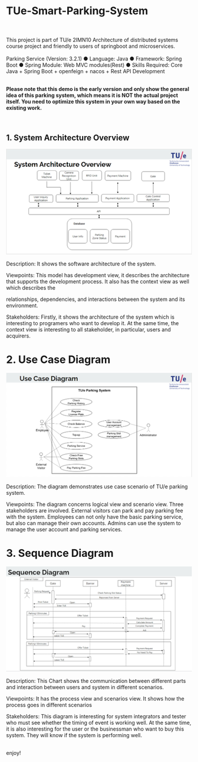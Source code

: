 # TUe-Smart-Parking-System
<br>
<br>
This project is part of TU/e 2IMN10 Architecture of distributed systems course project and friendly to users of springboot and microservices.
<br>
<br>
Parking Service (Version: 3.2.1) ● Language: Java ● Framework: Spring Boot ● Spring Module: Web MVC modules(Rest) ● Skills Required: Core Java + Spring Boot + openfeign + nacos + Rest API Development
<br>
<br>

**Please note that this demo is the early version and only show the general idea of this parking system, which means it is NOT the actual project itself. You need to optimize this system in your own way based on the existing work.**

<br>

## 1. System Architecture Overview
![image](https://github.com/Power-Home/TUe-Smart-Parking-System/blob/master/tueparking-pre2/static/IMG/architecture%20overview.png)

Description: It shows the software architecture of the system. 

Viewpoints: This model has development view, it describes the architecture that supports the development process. It also has the context view as well which describes the 

relationships, dependencies, and interactions between the system and its environment.

Stakeholders: Firstly, it shows the architecture of the system which is interesting to programers who want to develop it. At the same time, the context view is interesting to 
all stakeholder, in particular, users and acquirers.

# 2. Use Case Diagram
![image](https://github.com/Power-Home/TUe-Smart-Parking-System/blob/master/tueparking-pre2/static/IMG/Use%20Case%20Diagram.png)

Description: The diagram demonstrates use case scenario of TU/e parking system. 

Viewpoints: The diagram concerns logical view and scenario view. Three stakeholders are involved. External visitors can park and pay parking fee with the system. Employees can not only have the basic parking service, but also can manage their own accounts. Admins can use the system to manage the user account and parking services.

# 3. Sequence Diagram
![image](https://github.com/Power-Home/TUe-Smart-Parking-System/blob/master/tueparking-pre2/static/IMG/Sequence%20Diagram.png)

Description: This Chart shows the communication between different parts and interaction between  users and system in different scenarios.

Viewpoints: It has the process view and scenarios view. It shows how the process goes in different scenarios

Stakeholders: This diagram is interesting for system integrators and tester who must see whether the timing of event is working well. At the same time, it is also interesting for the user or the businessman who want to buy this system. They will know if the system is performing well.

<br>
enjoy!
